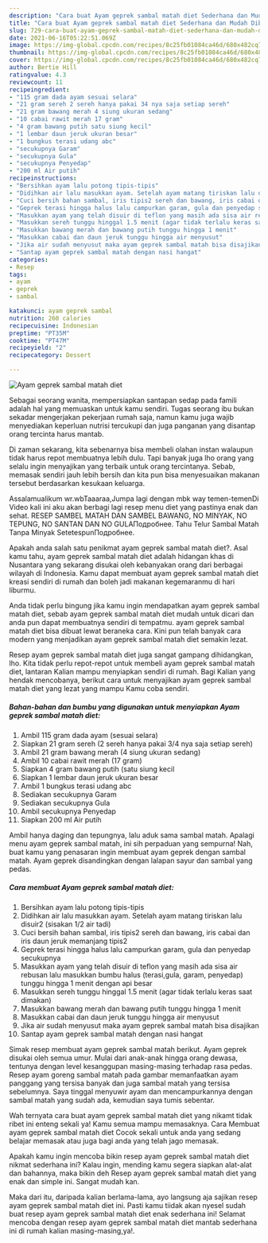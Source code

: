 ```yaml
---
description: "Cara buat Ayam geprek sambal matah diet Sederhana dan Mudah Dibuat"
title: "Cara buat Ayam geprek sambal matah diet Sederhana dan Mudah Dibuat"
slug: 729-cara-buat-ayam-geprek-sambal-matah-diet-sederhana-dan-mudah-dibuat
date: 2021-06-16T05:22:51.069Z
image: https://img-global.cpcdn.com/recipes/8c25fb01084ca46d/680x482cq70/ayam-geprek-sambal-matah-diet-foto-resep-utama.jpg
thumbnail: https://img-global.cpcdn.com/recipes/8c25fb01084ca46d/680x482cq70/ayam-geprek-sambal-matah-diet-foto-resep-utama.jpg
cover: https://img-global.cpcdn.com/recipes/8c25fb01084ca46d/680x482cq70/ayam-geprek-sambal-matah-diet-foto-resep-utama.jpg
author: Bertie Hill
ratingvalue: 4.3
reviewcount: 11
recipeingredient:
- "115 gram dada ayam sesuai selara"
- "21 gram sereh 2 sereh hanya pakai 34 nya saja setiap sereh"
- "21 gram bawang merah 4 siung ukuran sedang"
- "10 cabai rawit merah 17 gram"
- "4 gram bawang putih satu siung kecil"
- "1 lembar daun jeruk ukuran besar"
- "1 bungkus terasi udang abc"
- "secukupnya Garam"
- "secukupnya Gula"
- "secukupnya Penyedap"
- "200 ml Air putih"
recipeinstructions:
- "Bersihkan ayam lalu potong tipis-tipis"
- "Didihkan air lalu masukkan ayam. Setelah ayam matang tiriskan lalu disuir2 (sisakan 1/2 air tadi)"
- "Cuci bersih bahan sambal, iris tipis2 sereh dan bawang, iris cabai dan iris daun jeruk memanjang tipis2"
- "Geprek terasi hingga halus lalu campurkan garam, gula dan penyedap secukupnya"
- "Masukkan ayam yang telah disuir di teflon yang masih ada sisa air rebusan lalu masukkan bumbu halus (terasi,gula, garam, penyedap) tunggu hingga 1 menit dengan api besar"
- "Masukkan sereh tunggu hinggal 1.5 menit (agar tidak terlalu keras saat dimakan)"
- "Masukkan bawang merah dan bawang putih tunggu hingga 1 menit"
- "Masukkan cabai dan daun jeruk tunggu hingga air menyusut"
- "Jika air sudah menyusut maka ayam geprek sambal matah bisa disajikan"
- "Santap ayam geprek sambal matah dengan nasi hangat"
categories:
- Resep
tags:
- ayam
- geprek
- sambal

katakunci: ayam geprek sambal 
nutrition: 260 calories
recipecuisine: Indonesian
preptime: "PT35M"
cooktime: "PT47M"
recipeyield: "2"
recipecategory: Dessert

---
```



![Ayam geprek sambal matah diet](https://img-global.cpcdn.com/recipes/8c25fb01084ca46d/680x482cq70/ayam-geprek-sambal-matah-diet-foto-resep-utama.jpg)

Sebagai seorang wanita, mempersiapkan santapan sedap pada famili adalah hal yang memuaskan untuk kamu sendiri. Tugas seorang ibu bukan sekadar mengerjakan pekerjaan rumah saja, namun kamu juga wajib menyediakan keperluan nutrisi tercukupi dan juga panganan yang disantap orang tercinta harus mantab.

Di zaman  sekarang, kita sebenarnya bisa membeli olahan instan walaupun tidak harus repot membuatnya lebih dulu. Tapi banyak juga lho orang yang selalu ingin menyajikan yang terbaik untuk orang tercintanya. Sebab, memasak sendiri jauh lebih bersih dan kita pun bisa menyesuaikan makanan tersebut berdasarkan kesukaan keluarga. 

Assalamualikum wr.wbTaaaraa,Jumpa lagi dengan mbk way temen-temenDi Video kali ini aku akan berbagi lagi resep menu diet yang pastinya enak dan sehat. RESEP SAMBEL MATAH DAN SAMBEL BAWANG, NO MINYAK, NO TEPUNG, NO SANTAN DAN NO GULAПодробнее. Tahu Telur Sambal Matah Tanpa Minyak SetetespunПодробнее.

Apakah anda salah satu penikmat ayam geprek sambal matah diet?. Asal kamu tahu, ayam geprek sambal matah diet adalah hidangan khas di Nusantara yang sekarang disukai oleh kebanyakan orang dari berbagai wilayah di Indonesia. Kamu dapat membuat ayam geprek sambal matah diet kreasi sendiri di rumah dan boleh jadi makanan kegemaranmu di hari liburmu.

Anda tidak perlu bingung jika kamu ingin mendapatkan ayam geprek sambal matah diet, sebab ayam geprek sambal matah diet mudah untuk dicari dan anda pun dapat membuatnya sendiri di tempatmu. ayam geprek sambal matah diet bisa dibuat lewat beraneka cara. Kini pun telah banyak cara modern yang menjadikan ayam geprek sambal matah diet semakin lezat.

Resep ayam geprek sambal matah diet juga sangat gampang dihidangkan, lho. Kita tidak perlu repot-repot untuk membeli ayam geprek sambal matah diet, lantaran Kalian mampu menyiapkan sendiri di rumah. Bagi Kalian yang hendak mencobanya, berikut cara untuk menyajikan ayam geprek sambal matah diet yang lezat yang mampu Kamu coba sendiri.

<!--inarticleads1-->

##### Bahan-bahan dan bumbu yang digunakan untuk menyiapkan Ayam geprek sambal matah diet:

1. Ambil 115 gram dada ayam (sesuai selara)
1. Siapkan 21 gram sereh (2 sereh hanya pakai 3/4 nya saja setiap sereh)
1. Ambil 21 gram bawang merah (4 siung ukuran sedang)
1. Ambil 10 cabai rawit merah (17 gram)
1. Siapkan 4 gram bawang putih (satu siung kecil
1. Siapkan 1 lembar daun jeruk ukuran besar
1. Ambil 1 bungkus terasi udang abc
1. Sediakan secukupnya Garam
1. Sediakan secukupnya Gula
1. Ambil secukupnya Penyedap
1. Siapkan 200 ml Air putih


Ambil hanya daging dan tepungnya, lalu aduk sama sambal matah. Apalagi menu ayam geprek sambal matah, ini sih perpaduan yang sempurna! Nah, buat kamu yang penasaran ingin membuat ayam geprek dengan sambal matah. Ayam geprek disandingkan dengan lalapan sayur dan sambal yang pedas. 

<!--inarticleads2-->

##### Cara membuat Ayam geprek sambal matah diet:

1. Bersihkan ayam lalu potong tipis-tipis
1. Didihkan air lalu masukkan ayam. Setelah ayam matang tiriskan lalu disuir2 (sisakan 1/2 air tadi)
1. Cuci bersih bahan sambal, iris tipis2 sereh dan bawang, iris cabai dan iris daun jeruk memanjang tipis2
1. Geprek terasi hingga halus lalu campurkan garam, gula dan penyedap secukupnya
1. Masukkan ayam yang telah disuir di teflon yang masih ada sisa air rebusan lalu masukkan bumbu halus (terasi,gula, garam, penyedap) tunggu hingga 1 menit dengan api besar
1. Masukkan sereh tunggu hinggal 1.5 menit (agar tidak terlalu keras saat dimakan)
1. Masukkan bawang merah dan bawang putih tunggu hingga 1 menit
1. Masukkan cabai dan daun jeruk tunggu hingga air menyusut
1. Jika air sudah menyusut maka ayam geprek sambal matah bisa disajikan
1. Santap ayam geprek sambal matah dengan nasi hangat


Simak resep membuat ayam geprek sambal matah berikut. Ayam geprek disukai oleh semua umur. Mulai dari anak-anak hingga orang dewasa, tentunya dengan level kesanggupan masing-masing terhadap rasa pedas. Resep ayam goreng sambal matah pada gambar memanfaatkan ayam panggang yang tersisa banyak dan juga sambal matah yang tersisa sebelumnya. Saya tinggal menyuwir ayam dan mencampurkannya dengan sambal matah yang sudah ada, kemudian saya tumis sebentar. 

Wah ternyata cara buat ayam geprek sambal matah diet yang nikamt tidak ribet ini enteng sekali ya! Kamu semua mampu memasaknya. Cara Membuat ayam geprek sambal matah diet Cocok sekali untuk anda yang sedang belajar memasak atau juga bagi anda yang telah jago memasak.

Apakah kamu ingin mencoba bikin resep ayam geprek sambal matah diet nikmat sederhana ini? Kalau ingin, mending kamu segera siapkan alat-alat dan bahannya, maka bikin deh Resep ayam geprek sambal matah diet yang enak dan simple ini. Sangat mudah kan. 

Maka dari itu, daripada kalian berlama-lama, ayo langsung aja sajikan resep ayam geprek sambal matah diet ini. Pasti kamu tiidak akan nyesel sudah buat resep ayam geprek sambal matah diet enak sederhana ini! Selamat mencoba dengan resep ayam geprek sambal matah diet mantab sederhana ini di rumah kalian masing-masing,ya!.

